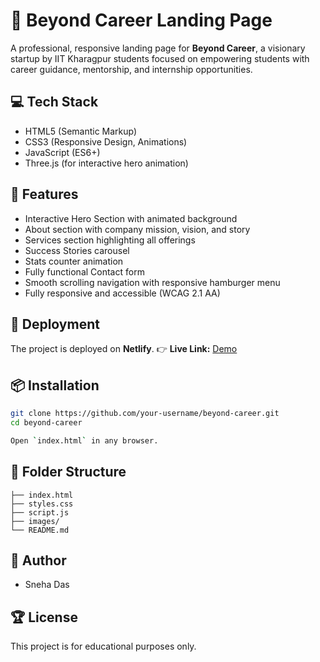 # 🚀 Beyond Career Landing Page

A professional, responsive landing page for **Beyond Career**, a visionary startup by IIT Kharagpur students focused on empowering students with career guidance, mentorship, and internship opportunities.

## 💻 Tech Stack
- HTML5 (Semantic Markup)
- CSS3 (Responsive Design, Animations)
- JavaScript (ES6+)
- Three.js (for interactive hero animation)

## 🌟 Features
- Interactive Hero Section with animated background
- About section with company mission, vision, and story
- Services section highlighting all offerings
- Success Stories carousel
- Stats counter animation
- Fully functional Contact form
- Smooth scrolling navigation with responsive hamburger menu
- Fully responsive and accessible (WCAG 2.1 AA)

## 🚀 Deployment
The project is deployed on **Netlify**.
👉 **Live Link:** [Demo](https://beyondcareerpage.netlify.app/)

## 📦 Installation
```bash
git clone https://github.com/your-username/beyond-career.git
cd beyond-career

Open `index.html` in any browser.
```

## 📑 Folder Structure

```
├── index.html
├── styles.css
├── script.js
├── images/
└── README.md
```

## 🙌 Author

* Sneha Das

## 🏆 License

This project is for educational purposes only.
